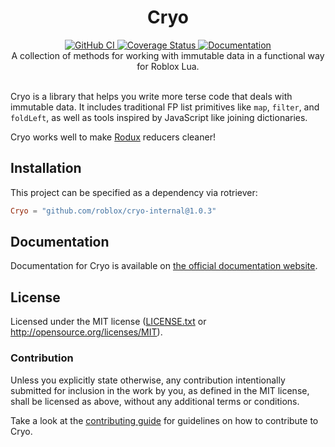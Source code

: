 <h1 align="center">Cryo</h1>
<div align="center">
	<a href="https://github.com/Roblox/cryo-internal/actions/workflows/ci.yml">
		<img src="https://github.com/Roblox/cryo-internal/actions/workflows/ci.yml/badge.svg" alt="GitHub CI" />
	</a>
	<a href='https://coveralls.io/github/Roblox/cryo-internal?branch=main'>
		<img src='https://coveralls.io/repos/github/Roblox/cryo-internal/badge.svg?branch=main&amp;t=49bK0s' alt='Coverage Status' />
	</a>
	<a href="https://roblox.github.io/cryo-internal">
		<img src="https://img.shields.io/badge/docs-website-green.svg" alt="Documentation" />
	</a>
</div>

<div align="center">
	A collection of methods for working with immutable data in a functional way for Roblox Lua.
</div>

<div>&nbsp;</div>

Cryo is a library that helps you write more terse code that deals with immutable data. It includes traditional FP list primitives like `map`, `filter`, and `foldLeft`, as well as tools inspired by JavaScript like joining dictionaries.

Cryo works well to make [Rodux](https://github.com/Roblox/rodux) reducers cleaner!

## Installation

This project can be specified as a dependency via rotriever:
```toml
Cryo = "github.com/roblox/cryo-internal@1.0.3"
```

## Documentation

Documentation for Cryo is available on [the official documentation website](https://roblox.github.io/cryo-internal).

## License

Licensed under the MIT license ([LICENSE.txt](LICENSE.txt) or http://opensource.org/licenses/MIT).

### Contribution

Unless you explicitly state otherwise, any contribution intentionally submitted for inclusion in the work by you, as defined in the MIT license, shall be licensed as above, without any additional terms or conditions.

Take a look at the [contributing guide](CONTRIBUTING.md) for guidelines on how to contribute to Cryo.
